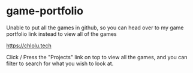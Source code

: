 # game-portfolio
Unable to put all the games in github, so you can head over to my game portfolio link instead to view all of the games

https://chlolu.tech

Click / Press the "Projects" link on top to view all the games, and you can filter to search for what you wish to look at.
